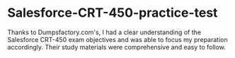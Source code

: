 # Salesforce-CRT-450-practice-test
Thanks to Dumpsfactory.com's, I had a clear understanding of the Salesforce CRT-450 exam objectives and was able to focus my preparation accordingly. Their study materials were comprehensive and easy to follow.
